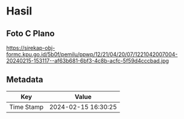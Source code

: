 # Hasil

## Foto C Plano

https://sirekap-obj-formc.kpu.go.id/5b0f/pemilu/ppwp/12/21/04/20/07/1221042007004-20240215-153117--af63b681-6bf3-4c8b-acfc-5f59d4cccbad.jpg


## Metadata

| Key        | Value               |
| ---------- | ------------------- |
| Time Stamp | 2024-02-15 16:30:25 |



